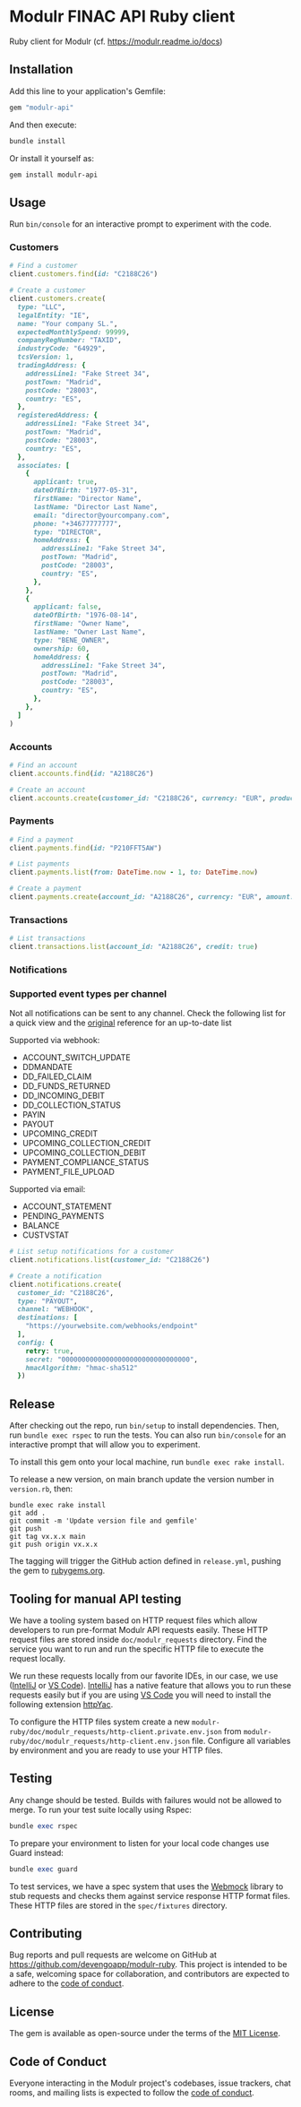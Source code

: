 # Modulr FINAC API Ruby client

Ruby client for Modulr (cf. <https://modulr.readme.io/docs>)

## Installation

Add this line to your application's Gemfile:

```ruby
gem "modulr-api"
```

And then execute:

```sh
bundle install
```

Or install it yourself as:

```sh
gem install modulr-api
```

## Usage

Run `bin/console` for an interactive prompt to experiment with the code.

### Customers

```rb
# Find a customer
client.customers.find(id: "C2188C26")

# Create a customer
client.customers.create(
  type: "LLC",
  legalEntity: "IE",
  name: "Your company SL.",
  expectedMonthlySpend: 99999,
  companyRegNumber: "TAXID",
  industryCode: "64929",
  tcsVersion: 1,
  tradingAddress: {
    addressLine1: "Fake Street 34",
    postTown: "Madrid",
    postCode: "28003",
    country: "ES",
  },
  registeredAddress: {
    addressLine1: "Fake Street 34",
    postTown: "Madrid",
    postCode: "28003",
    country: "ES",
  },
  associates: [
    {
      applicant: true,
      dateOfBirth: "1977-05-31",
      firstName: "Director Name",
      lastName: "Director Last Name",
      email: "director@yourcompany.com",
      phone: "+34677777777",
      type: "DIRECTOR",
      homeAddress: {
        addressLine1: "Fake Street 34",
        postTown: "Madrid",
        postCode: "28003",
        country: "ES",
      },
    },
    {
      applicant: false,
      dateOfBirth: "1976-08-14",
      firstName: "Owner Name",
      lastName: "Owner Last Name",
      type: "BENE_OWNER",
      ownership: 60,
      homeAddress: {
        addressLine1: "Fake Street 34",
        postTown: "Madrid",
        postCode: "28003",
        country: "ES",
      },
    },
  ]
)
```

### Accounts

```rb
# Find an account
client.accounts.find(id: "A2188C26")

# Create an account
client.accounts.create(customer_id: "C2188C26", currency: "EUR", product_code: "YOUR_PRODUCT_CODE", external_reference: "My new account")
```

### Payments

```rb
# Find a payment
client.payments.find(id: "P210FFT5AW")

# List payments
client.payments.list(from: DateTime.now - 1, to: DateTime.now)

# Create a payment
client.payments.create(account_id: "A2188C26", currency: "EUR", amount: 0.01, destination: { type: "IBAN", iban: "ES8601280011390100072676", name: "Aitor García Rey" }, reference: "The reference")
```

### Transactions

```rb
# List transactions
client.transactions.list(account_id: "A2188C26", credit: true)
```

### Notifications

### Supported event types per channel

Not all notifications can be sent to any channel. Check the following list for a quick view and the [original](https://modulr.readme.io/docs/notifications-1) reference for an up-to-date list

Supported via webhook:

- ACCOUNT_SWITCH_UPDATE
- DDMANDATE
- DD_FAILED_CLAIM
- DD_FUNDS_RETURNED
- DD_INCOMING_DEBIT
- DD_COLLECTION_STATUS
- PAYIN
- PAYOUT
- UPCOMING_CREDIT
- UPCOMING_COLLECTION_CREDIT
- UPCOMING_COLLECTION_DEBIT
- PAYMENT_COMPLIANCE_STATUS
- PAYMENT_FILE_UPLOAD

Supported via email:

- ACCOUNT_STATEMENT
- PENDING_PAYMENTS
- BALANCE
- CUSTVSTAT

```rb
# List setup notifications for a customer
client.notifications.list(customer_id: "C2188C26")

# Create a notification
client.notifications.create(
  customer_id: "C2188C26",
  type: "PAYOUT",
  channel: "WEBHOOK",
  destinations: [
    "https://yourwebsite.com/webhooks/endpoint"
  ],
  config: {
    retry: true,
    secret: "00000000000000000000000000000000",
    hmacAlgorithm: "hmac-sha512"
  })
```

## Release

After checking out the repo, run `bin/setup` to install dependencies. Then, run `bundle exec rspec` to run the tests. You can also run `bin/console` for an interactive prompt that will allow you to experiment.

To install this gem onto your local machine, run `bundle exec rake install`.

To release a new version, on main branch update the version number in `version.rb`, then:

```git
bundle exec rake install
git add .
git commit -m 'Update version file and gemfile'
git push
git tag vx.x.x main
git push origin vx.x.x
```

The tagging will trigger the GitHub action defined in `release.yml`, pushing the gem to [rubygems.org](https://rubygems.org).

## Tooling for manual API testing

We have a tooling system based on HTTP request files which allow developers to run pre-format Modulr API requests easily. These HTTP request files are stored inside `doc/modulr_requests` directory. Find the service you want to run and run the specific HTTP file to execute the request locally.

We run these requests locally from our favorite IDEs, in our case, we use ([IntelliJ](https://www.jetbrains.com/es-es/idea/) or [VS Code](https://code.visualstudio.com/)). [IntelliJ](https://www.jetbrains.com/es-es/idea/) has a native feature that allows you to run these requests easily but if you are using [VS Code](https://code.visualstudio.com/) you will need to install the following extension [httpYac](https://marketplace.visualstudio.com/items?itemName=anweber.vscode-httpyac).

To configure the HTTP files system create a new `modulr-ruby/doc/modulr_requests/http-client.private.env.json` from `modulr-ruby/doc/modulr_requests/http-client.env.json` file.
Configure all variables by environment and you are ready to use your HTTP files.

## Testing

Any change should be tested. Builds with failures would not be allowed to merge.
To run your test suite locally using Rspec:

```rb
bundle exec rspec
```

To prepare your environment to listen for your local code changes use Guard instead:

```rb
bundle exec guard
```

To test services, we have a spec system that uses the [Webmock](https://github.com/bblimke/webmock) library to stub requests and checks them against service response HTTP format files.
These HTTP files are stored in the `spec/fixtures` directory.

## Contributing

Bug reports and pull requests are welcome on GitHub at <https://github.com/devengoapp/modulr-ruby>. This project is intended to be a safe, welcoming space for collaboration, and contributors are expected to adhere to the [code of conduct](https://github.com/devengoapp/modulr-ruby/blob/main/CODE_OF_CONDUCT.md).

## License

The gem is available as open-source under the terms of the [MIT License](https://opensource.org/licenses/MIT).

## Code of Conduct

Everyone interacting in the Modulr project's codebases, issue trackers, chat rooms, and mailing lists is expected to follow the [code of conduct](https://github.com/devengoapp/modulr-ruby/blob/main/CODE_OF_CONDUCT.md).
